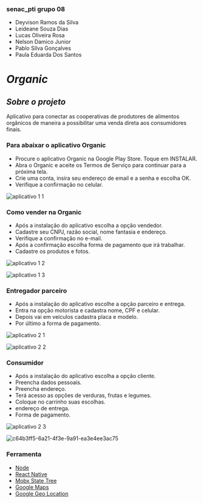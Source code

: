 ### senac_pti grupo 08
+ Deyvison Ramos da Silva
+ Leideane Souza Dias
+ Lucas Oliveira Rosa
+ Nelson Damico Junior
+ Pablo Silva Gonçalves
+ Paula Eduarda Dos Santos
# *Organic*

 ## *Sobre o projeto*

Aplicativo para conectar as cooperativas de produtores de alimentos orgânicos de maneira a possibilitar uma venda direta aos consumidores finais.

### Para abaixar o aplicativo Organic
+ Procure o aplicativo Organic  na Google Play Store. Toque em INSTALAR.
+ Abra o Organic e aceite os Termos de Serviço para continuar para a próxima tela.
+ Crie uma conta, insira seu endereço de email e a senha e escolha OK.
+ Verifique a confirmação no celular.

![aplicativo 1 1](https://github.com/neodamico/senac_pti/assets/143230275/41e1064b-be30-4755-881c-abe655fb5797)



### Como vender na Organic
+ Após a instalação do aplicativo escolha a opção vendedor.
+ Cadastre seu CNPJ, razão social, nome fantasia e endereço.
+ Verifique a confirmação no e-mail.
+ Após a confirmação escolha forma de pagamento que irá trabalhar.
+ Cadastre os produtos e fotos.

![aplicativo 1 2](https://github.com/neodamico/senac_pti/assets/143230275/c7e6ba09-3063-42e9-bd25-dcc004636659)

![aplicativo 1 3](https://github.com/neodamico/senac_pti/assets/143230275/7fa5da8d-950b-4b00-b0f5-6a7883249a1e)

### Entregador parceiro
+ Após a instalação do aplicativo escolhe a opção parceiro e entrega.
+ Entra na opção motorista e cadastra nome, CPF e celular.
+ Depois vai em veículos cadastra placa e modelo.
+ Por último a forma de  pagamento.

![aplicativo 2 1](https://github.com/neodamico/senac_pti/assets/143230275/21123872-40a2-4427-aa71-ee71466829fa)

![aplicativo 2 2](https://github.com/neodamico/senac_pti/assets/143230275/87db144d-0c3c-489f-8684-a263bbc7f063)

  
### Consumidor
+ Após a instalação do aplicativo escolha a opção cliente.
+ Preencha dados pessoais.
+ Preencha endereço.
+ Terá acesso as opções de verduras, frutas e legumes.
+ Coloque no carrinho suas escolhas.
+ endereço de entrega.
+ Forma de pagamento.

![aplicativo 2 3](https://github.com/neodamico/senac_pti/assets/143230275/2522440e-1862-4981-aafa-4dfd6c93a20e)

![c64b3ff5-6a21-4f3e-9a91-ea3e4ee3ac75](https://github.com/neodamico/senac_pti/assets/143230275/cd594869-b90d-4afc-93d8-4b8adbdbfd16)

### Ferramenta
- [Node](https://nodejs.org/)
- [React Native](https://reactnative.dev/)
- [Mobx State Tree](https://mobx-state-tree.js.org/)
- [Google Maps](https://maps.google.com/)
- [Google Geo Location](https://developers.google.com/maps/documentation/geolocation/overview)


 

